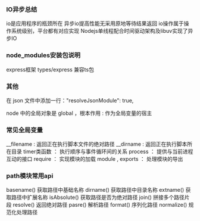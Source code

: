 ### IO异步总结
io是应用程序的瓶颈所在
异步io提高性能无采用原地等待结果返回
io操作属于操作系统级别，平台都有对应实现
Nodejs单线程配合时间驱动架构及libuv实现了异步IO



### node_modules安装包说明
express框架
types/express 兼容ts包



### 其他
<!-- ts不支持默认导入json格式文件 -->
在 json 文件中添加一行："resolveJsonModule": true,

node 中的全局对象是 global ，根本作用 : 作为全局变量的宿主

### 常见全局变量
__filename : 返回正在执行脚本文件的绝对路径
__dirname : 返回正在执行脚本所在目录
timer类函数 ： 执行顺序与事件循环间的关系
process ： 提供与当前进程互动的接口
require ： 实现模块的加载
module , exports ： 处理模块的导出


### path模块常用api
basename() 获取路径中基础名称
dirname() 获取路径中目录名称
extname() 获取路径中扩展名称
isAbsolute() 获取路径是否为绝对路径
join() 拼接多个路径片段
resolve() 返回绝对路径
pasre() 解析路径
format() 序列化路径
normalize() 规范化处理路径
